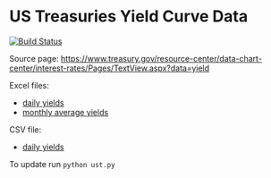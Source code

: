 # US Treasuries Yield Curve Data

[![Build Status](https://travis-ci.org/epogrebnyak/ust.svg?branch=master)](https://travis-ci.org/epogrebnyak/ust)

Source page: <https://www.treasury.gov/resource-center/data-chart-center/interest-rates/Pages/TextView.aspx?data=yield> 

Excel files:
 - [daily yields](https://github.com/epogrebnyak/ust/blob/master/ust_daily.xlsx?raw=true)
 - [monthly average yields](https://github.com/epogrebnyak/ust/blob/master/ust_month_average.xlsx?raw=true)

CSV file:
 - [daily yields](https://github.com/epogrebnyak/ust/blob/master/ust.csv)
 
To update run ```python ust.py```

